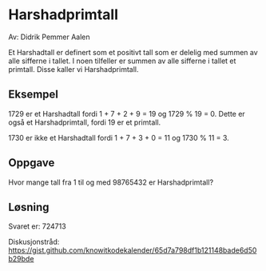 # Harshadprimtall

Av: Didrik Pemmer Aalen

Et Harshadtall er definert som et positivt tall som er delelig med summen av alle sifferne i tallet. I noen tilfeller er summen av alle sifferne i tallet et primtall. Disse kaller vi Harshadprimtall.

## Eksempel

1729 er et Harshadtall fordi 1 + 7 + 2 + 9 = 19 og 1729 % 19 = 0. Dette er også et Harshadprimtall, fordi 19 er et primtall.

1730 er ikke et Harshadtall fordi 1 + 7 + 3 + 0 = 11 og 1730 % 11 = 3.

## Oppgave

Hvor mange tall fra 1 til og med 98765432 er Harshadprimtall?

## Løsning

Svaret er: 724713

Diskusjonstråd: https://gist.github.com/knowitkodekalender/65d7a798df1b121148bade6d50b29bde
